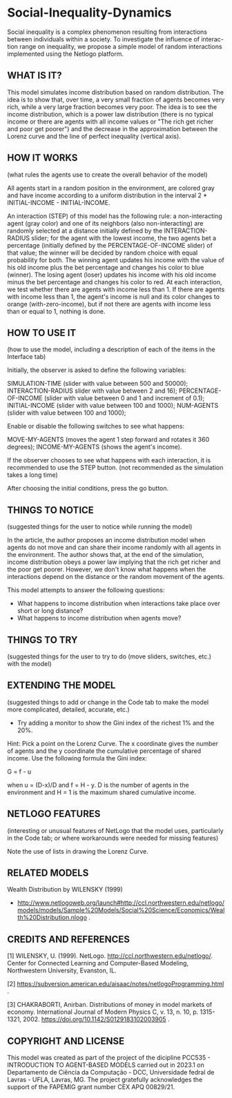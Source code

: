 # Social-Inequality-Dynamics
Social inequality is a complex phenomenon resulting from interactions between individuals within a society. To investigate the influence of interac- tion range on inequality, we propose a simple model of random interactions implemented using the Netlogo platform.

## WHAT IS IT?

This model simulates income distribution based on random distribution. The idea is to show that, over time, a very small fraction of agents becomes very rich, while a very large fraction becomes very poor. The idea is to see the income distribution, which is a power law distribution (there is no typical income or there are agents with all income values or "The rich get richer and poor get poorer") and the decrease in the approximation between the Lorenz curve and the line of perfect inequality (vertical axis).

## HOW IT WORKS

(what rules the agents use to create the overall behavior of the model)

All agents start in a random position in the environment, are colored gray and have income according to a uniform distribution in the interval 2 * INITIAL-INCOME - INITIAL-INCOME.

An interaction (STEP) of this model has the following rule: a non-interacting agent (gray color) and one of its neighbors (also non-interacting) are randomly selected at a distance initially defined by the INTERACTION-RADIUS slider; for the agent with the lowest income, the two agents bet a percentage (initially defined by the PERCENTAGE-OF-INCOME slider) of that value; the winner will be decided by random choice with equal probability for both. The winning agent updates his income with the value of his old income plus the bet percentage and changes his color to blue (winner). The losing agent (loser) updates his income with his old income minus the bet percentage and changes his color to red. At each interaction, we test whether there are agents with income less than 1. If there are agents with income less than 1, the agent's income is null and its color changes to orange (with-zero-income), but if not there are agents with income less than or equal to 1, nothing is done.


## HOW TO USE IT

(how to use the model, including a description of each of the items in the Interface tab)

Initially, the observer is asked to define the following variables:

SIMULATION-TIME (slider with value between 500 and 50000);
INTERACTION-RADIUS slider with value between 2 and 16); 
PERCENTAGE-OF-INCOME (slider with value between 0 and 1 and increment of 0.1);
INITIAL-INCOME (slider with value between 100 and 1000);
NUM-AGENTS (slider with value between 100 and 1000);

Enable or disable the following switches to see what happens:

MOVE-MY-AGENTS (moves the agent 1 step forward and rotates it 360 degrees);
INCOME-MY-AGENTS (shows the agent's income).

If the observer chooses to see what happens with each interaction, it is recommended to use the STEP button. (not recommended as the simulation takes a long time)

After choosing the initial conditions, press the go button.

## THINGS TO NOTICE

(suggested things for the user to notice while running the model)

In the article, the author proposes an income distribution model when agents do not move and can share their income randomly with all agents in the environment. The author shows that, at the end of the simulation, income distribution obeys a power law implying that the rich get richer and the poor get poorer. However, we don't know what happens when the interactions depend on the distance or the random movement of the agents.

This model attempts to answer the following questions:
 
* What happens to income distribution when interactions take place over short or long distance? 
* What happens to income distribution when agents move?

## THINGS TO TRY

(suggested things for the user to try to do (move sliders, switches, etc.) with the model)

## EXTENDING THE MODEL

(suggested things to add or change in the Code tab to make the model more complicated, detailed, accurate, etc.)

* Try adding a monitor to show the Gini index of the richest 1% and the 20%.

Hint: Pick a point on the Lorenz Curve. The x coordinate gives the number of agents and the y coordinate the cumulative percentage of shared income. Use the following formula the Gini index: 

G = f - u

when  u = (D-x)/D and f = H - y. D is the number of agents in the environment and H = 1 is the maximum shared cumulative income.

## NETLOGO FEATURES

(interesting or unusual features of NetLogo that the model uses, particularly in the Code tab; or where workarounds were needed for missing features)

Note the use of lists in drawing the Lorenz Curve.

## RELATED MODELS

Wealth Distribution by WILENSKY (1999)

 * http://www.netlogoweb.org/launch#http://ccl.northwestern.edu/netlogo/models/models/Sample%20Models/Social%20Science/Economics/Wealth%20Distribution.nlogo .

## CREDITS AND REFERENCES

[1] WILENSKY, U. (1999). NetLogo. http://ccl.northwestern.edu/netlogo/. Center for Connected Learning and Computer-Based Modeling, Northwestern University, Evanston, IL.

[2] https://subversion.american.edu/aisaac/notes/netlogoProgramming.html .

[3] CHAKRABORTI, Anirban. Distributions of money in model markets of economy. International Journal of Modern Physics C, v. 13, n. 10, p. 1315-1321, 2002. https://doi.org/10.1142/S0129183102003905 .

## COPYRIGHT AND LICENSE

This model was created as part of the project of the dicipline PCC535 - INTRODUCTION TO AGENT-BASED MODELS carried out in 2023.1 on Departamento de Ciência da Computação - DCC, Universidade fedral de Lavras - UFLA, Lavras, MG. The project gratefully acknowledges the support of the FAPEMIG grant number CEX APQ 00829/21.
